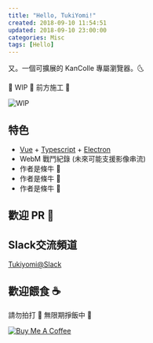 ```yaml
---
title: "Hello, TukiYomi!"
created: 2018-09-10 11:54:51
updated: 2018-09-10 23:00:00
categories: Misc
tags: [Hello]
---
```


又。一個可擴展的 KanColle 專屬瀏覽器。🌜

<!--more-->

🚧 WIP 🚧 前方施工 🚧

![WIP](https://thumbs.gfycat.com/SpicyImmenseGraywolf-size_restricted.gif)

## 特色
- [Vue](https://vuejs.org/) + [Typescript](https://www.typescriptlang.org) + [Electron](https://electronjs.org/)
- WebM 戰鬥紀錄 (未來可能支援影像串流)
- 作者是條牛 🐄
- 作者是條牛 🐄
- 作者是條牛 🐄

## 歡迎 PR 🙏

## Slack交流頻道
[Tukiyomi@Slack](https://tuki-yomi.slack.com/messages/CCBG49A07)

## 歡迎餵食 ☕
請勿拍打 🤜 無限期掙飯中 🍙

<a href="https://www.buymeacoffee.com/momocow" target="_blank"><img src="https://www.buymeacoffee.com/assets/img/custom_images/yellow_img.png" alt="Buy Me A Coffee" style="height: auto !important;width: auto !important;" ></a>

